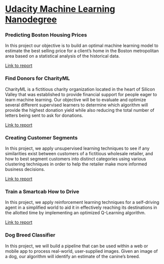 # [Udacity Machine Learning Nanodegree](https://www.udacity.com/course/machine-learning-engineer-nanodegree--nd009t)

### Predicting Boston Housing Prices

In this project our objective is to build an optimal machine learning model to estimate the best selling price for a client’s home in the Boston metropolitan area based on a statistical analysis of the historical data.

[Link to report](https://github.com/AzizAlhaqbani/datascience-projects/blob/master/Exploring%20Titanic/P03%20Investigate%20a%20Dataset%20(Titanic)%20-%20Github.ipynb)

### Find Donors for CharityML

CharityML is a fictitious charity organization located in the heart of Silicon Valley that was established to provide financial support for people eager to learn machine learning. Our objective will be to evaluate and optimize several different supervised learners to determine which algorithm will provide the highest donation yield while also reducing the total number of letters being sent to ask for donations.

[Link to report](http://rpubs.com/AzizHaq/318548)
 
### Creating Customer Segments

In this project, we apply unsupervised learning techniques to see if any similarities exist between customers of a fictitious wholesale retailer, and how to best segment customers into distinct categories using various clustering techniques in order to help the retailer make more informed business decisions.

[Link to report](https://github.com/AzizAlhaqbani/datascience-projects/blob/master/Wrangling%20OpenStreetMap/OpenStreetMaps-Wrangling-NewYorkCity-Dataset.md)

### Train a Smartcab How to Drive

In this project, we apply reinforcement learning techniques for a self-driving agent in a simplified world to aid it in effectively reaching its destinations in the allotted time by implementing an optimized Q-Learning algorithm. 

[Link to report](https://github.com/AzizAlhaqbani/datascience-projects/blob/master/Identify%20Fraud%20from%20Enron%20Emails%20Dataset/Identify%20Fraud%20from%20Enron%20Email.pdf)

### Dog Breed Classifier
In this project, we will build a pipeline that can be used within a web or mobile app to process real-world, user-supplied images. Given an image of a dog, our algorithm will identify an estimate of the canine’s breed. 


